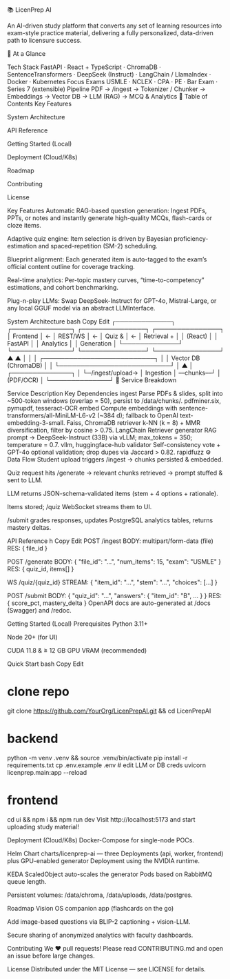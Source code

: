 📚 LicenPrep AI



An AI-driven study platform that converts any set of learning resources into exam-style practice material, delivering a fully personalized, data-driven path to licensure success.

🔎 At a Glance

Tech Stack	FastAPI · React + TypeScript · ChromaDB · SentenceTransformers · DeepSeek (Instruct) · LangChain / LlamaIndex · Docker · Kubernetes
Focus Exams	USMLE · NCLEX · CPA · PE · Bar Exam · Series 7 (extensible)
Pipeline	PDF → /ingest → Tokenizer / Chunker → Embeddings → Vector DB → LLM (RAG) → MCQ & Analytics
📑 Table of Contents
Key Features

System Architecture

API Reference

Getting Started (Local)

Deployment (Cloud/K8s)

Roadmap

Contributing

License

Key Features
Automatic RAG-based question generation: Ingest PDFs, PPTs, or notes and instantly generate high-quality MCQs, flash-cards or cloze items.

Adaptive quiz engine: Item selection is driven by Bayesian proficiency-estimation and spaced-repetition (SM-2) scheduling.

Blueprint alignment: Each generated item is auto-tagged to the exam’s official content outline for coverage tracking.

Real-time analytics: Per-topic mastery curves, “time-to-competency” estimations, and cohort benchmarking.

Plug-n-play LLMs: Swap DeepSeek-Instruct for GPT-4o, Mistral-Large, or any local GGUF model via an abstract LLMInterface.

System Architecture
bash
Copy
Edit
┌─────────────┐   ┌──────────────┐   ┌───────────────┐   ┌───────────────┐
│  Frontend   │ ← │   REST/WS    │ ← │   Quiz &      │ ← │  Retrieval +  │
│  (React)    │   │   FastAPI    │   │  Analytics    │   │ Generation    │
└─────────────┘   └──────────────┘   └───────────────┘   └───────────────┘
       ▲                                            ▲
       │                                            │
       │                               ┌──────────────────────────┐
       │                               │  Vector DB (ChromaDB)    │
       │                               └──────────────────────────┘
       │                                            ▲
       │                 ┌──────────────┐           │
       └─/ingest/upload→ │  Ingestion   │ ––chunks––┘
                         │  (PDF/OCR)   │
                         └──────────────┘
🔧 Service Breakdown

Service	Description	Key Dependencies
ingest	Parse PDFs & slides, split into ~500-token windows (overlap = 50), persist to /data/chunks/.	pdfminer.six, pymupdf, tesseract-OCR
embed	Compute embeddings with sentence-transformers/all-MiniLM-L6-v2 (~384 d); fallback to OpenAI text-embedding-3-small.	Faiss, ChromaDB
retriever	k-NN (k = 8) + MMR diversification, filter by cosine > 0.75.	LangChain Retriever
generator	RAG prompt → DeepSeek-Instruct (33B) via vLLM; max_tokens = 350; temperature = 0.7.	vllm, huggingface-hub
validator	Self-consistency vote + GPT-4o optional validation; drop dupes via Jaccard > 0.82.	rapidfuzz
⚙️ Data Flow
Student upload triggers /ingest → chunks persisted & embedded.

Quiz request hits /generate → relevant chunks retrieved → prompt stuffed & sent to LLM.

LLM returns JSON-schema-validated items (stem + 4 options + rationale).

Items stored; /quiz WebSocket streams them to UI.

/submit grades responses, updates PostgreSQL analytics tables, returns mastery deltas.

API Reference
h
Copy
Edit
POST /ingest
BODY: multipart/form-data (file)
RES: { file_id }

POST /generate
BODY: { "file_id": "...", "num_items": 15, "exam": "USMLE" }
RES: { quiz_id, items[] }

WS  /quiz/{quiz_id}
STREAM: { "item_id": "...", "stem": "...", "choices": [...] }

POST /submit
BODY: { "quiz_id": "...", "answers": { "item_id": "B", ... } }
RES: { score_pct, mastery_delta }
OpenAPI docs are auto-generated at /docs (Swagger) and /redoc.

Getting Started (Local)
Prerequisites
Python 3.11+

Node 20+ (for UI)

CUDA 11.8 & ≥ 12 GB GPU VRAM (recommended)

Quick Start
bash
Copy
Edit
# clone repo
git clone https://github.com/YourOrg/LicenPrepAI.git && cd LicenPrepAI

# backend
python -m venv .venv && source .venv/bin/activate
pip install -r requirements.txt
cp .env.example .env        # edit LLM or DB creds
uvicorn licenprep.main:app --reload

# frontend
cd ui && npm i && npm run dev
Visit http://localhost:5173 and start uploading study material!

Deployment (Cloud/K8s)
Docker-Compose for single-node POCs.

Helm Chart charts/licenprep-ai — three Deployments (api, worker, frontend) plus GPU-enabled generator Deployment using the NVIDIA runtime.

KEDA ScaledObject auto-scales the generator Pods based on RabbitMQ queue length.

Persistent volumes: /data/chroma, /data/uploads, /data/postgres.

Roadmap
 Vision OS companion app (flashcards on the go)

 Add image-based questions via BLIP-2 captioning + vision-LLM.

 Secure sharing of anonymized analytics with faculty dashboards.

Contributing
We ♥ pull requests! Please read CONTRIBUTING.md and open an issue before large changes.

License
Distributed under the MIT License — see LICENSE for details.
